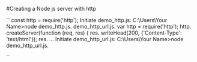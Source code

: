 #Creating a Node js server with http

``
const http = require('http');
Initiate demo_http.js: C:\Users\Your Name>node demo_http.js.
demo_http_url.js. var http = require('http'); http. createServer(function (req, res) { res. writeHead(200, {'Content-Type': 'text/html'}); res. ...
Initiate demo_http_url.js: C:\Users\Your Name>node demo_http_url.js.

``
